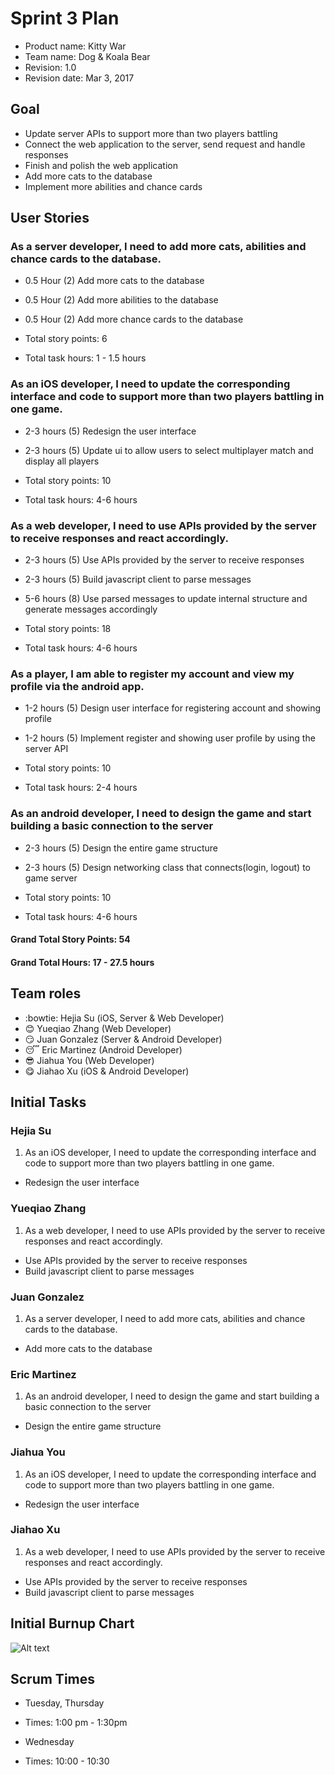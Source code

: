 # Sprint 3 Plan

* Product name: Kitty War
* Team name: Dog & Koala Bear
* Revision: 1.0
* Revision date: Mar 3, 2017

## Goal

* Update server APIs to support more than two players battling
* Connect the web application to the server, send request and handle responses
* Finish and polish the web application
* Add more cats to the database
* Implement more abilities and chance cards

## User Stories

### As a server developer, I need to add more cats, abilities and chance cards to the database.

* 0.5 Hour (2) Add more cats to the database
* 0.5 Hour (2) Add more abilities to the database
* 0.5 Hour (2) Add more chance cards to the database

* Total story points: 6
* Total task hours: 1 - 1.5 hours

### As an iOS developer, I need to update the corresponding interface and code to support more than two players battling in one game.

* 2-3 hours (5) Redesign the user interface
* 2-3 hours (5) Update ui to allow users to select multiplayer match and display all players

* Total story points: 10
* Total task hours: 4-6 hours

### As a web developer, I need to use APIs provided by the server to receive responses and react accordingly.

* 2-3 hours (5) Use APIs provided by the server to receive responses
* 2-3 hours (5) Build javascript client to parse messages
* 5-6 hours (8) Use parsed messages to update internal structure and generate messages accordingly

* Total story points: 18
* Total task hours: 4-6 hours

### As a player, I am able to register my account and view my profile via the android app.

* 1-2 hours (5) Design user interface for registering account and showing profile
* 1-2 hours (5) Implement register and showing user profile by using the server API

* Total story points: 10
* Total task hours: 2-4 hours

### As an android developer, I need to design the game and start building a basic connection to the server

* 2-3 hours (5) Design the entire game structure
* 2-3 hours (5) Design networking class that connects(login, logout) to game server

* Total story points: 10
* Total task hours: 4-6 hours

#### Grand Total Story Points: 54
#### Grand Total Hours: 17 - 27.5 hours

## Team roles

* :bowtie: Hejia Su (iOS, Server & Web Developer)
* :blush: Yueqiao Zhang (Web Developer)
* :smirk: Juan Gonzalez (Server & Android Developer)
* :sleeping: Eric Martinez (Android Developer)
* :sunglasses: Jiahua You (Web Developer)
* :yum: Jiahao Xu (iOS & Android Developer)

## Initial Tasks

### Hejia Su
1. As an iOS developer, I need to update the corresponding interface and code to support more than two players battling in one game.
 * Redesign the user interface

### Yueqiao Zhang
1. As a web developer, I need to use APIs provided by the server to receive responses and react accordingly.
 * Use APIs provided by the server to receive responses
 * Build javascript client to parse messages

### Juan Gonzalez
1. As a server developer, I need to add more cats, abilities and chance cards to the database.
 * Add more cats to the database

### Eric Martinez
1. As an android developer, I need to design the game and start building a basic connection to the server
 * Design the entire game structure

### Jiahua You
1. As an iOS developer, I need to update the corresponding interface and code to support more than two players battling in one game.
 * Redesign the user interface

### Jiahao Xu
1. As a web developer, I need to use APIs provided by the server to receive responses and react accordingly.
 * Use APIs provided by the server to receive responses
 * Build javascript client to parse messages

## Initial Burnup Chart
![Alt text](https://docs.google.com/spreadsheets/d/1KHgXE2oNkGNoJmVa0OlrPIQ8jR9LhunZWFkdhe-QUDg/pubchart?oid=1620622129&format=image "Burnup Chart")


## Scrum Times

* Tuesday, Thursday
* Times: 1:00 pm - 1:30pm

* Wednesday
* Times: 10:00 - 10:30

